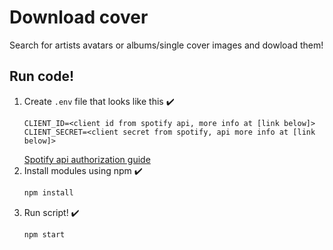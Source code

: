 # Download cover
Search for artists avatars or albums/single cover images and dowload them!

## Run code!
1. Create `.env` file that looks like this :heavy_check_mark:
    ```Text
    CLIENT_ID=<client id from spotify api, more info at [link below]>
    CLIENT_SECRET=<client secret from spotify, api more info at [link below]>
    ``` 
    [Spotify api authorization guide](https://developer.spotify.com/documentation/general/guides/authorization-guide/#client-credentials-flow)
2. Install modules using npm :heavy_check_mark:
    ```Bash
    npm install
    ```
3. Run script! :heavy_check_mark:
    ```Bash
    npm start
    ```
